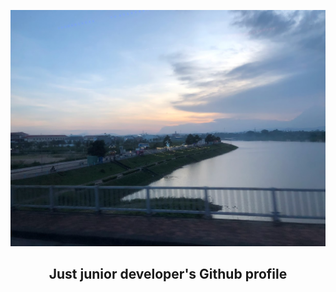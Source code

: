 <p align="center">
	<img src="KonTum_city.jpg">
</p>

<h2 align="center">Just junior developer's Github profile</h2>